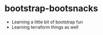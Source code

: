 # bootstrap-bootsnacks

- Learning a little bit of bootstrap fun
- Learning terraform things as well